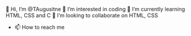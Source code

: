 👋 Hi, I’m @TAugusitne
👀 I’m interested in coding
🌱 I’m currently learning HTML, CSS and C
💞️ I’m looking to collaborate on HTML, CSS 
- 📫 How to reach me 

<!---
TAugusitne/TAugusitne is a ✨ special ✨ repository because its `README.md` (this file) appears on your GitHub profile.
You can click the Preview link to take a look at your changes.
--->
